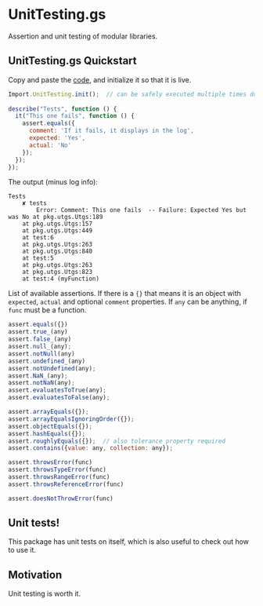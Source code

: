 # UnitTesting.gs

Assertion and unit testing of modular libraries.

## UnitTesting.gs Quickstart

Copy and paste the [code](https://github.com/classroomtechtools/modularLibraries.gs/blob/master/UnitTesting/UnitTesting.gs), and initialize it so that it is live.

```js
Import.UnitTesting.init();  // can be safely executed multiple times during execution
  
describe("Tests", function () {
  it("This one fails", function () {
    assert.equals({
      comment: 'If it fails, it displays in the log',
      expected: 'Yes',
      actual: 'No'
    });
  });
});
```

The output (minus log info):

```
Tests
	✘ tests
		Error: Comment: This one fails  -- Failure: Expected Yes but was No	at pkg.utgs.Utgs:189
	at pkg.utgs.Utgs:157
	at pkg.utgs.Utgs:449
	at test:6
	at pkg.utgs.Utgs:263
	at pkg.utgs.Utgs:840
	at test:5
	at pkg.utgs.Utgs:263
	at pkg.utgs.Utgs:823
	at test:4 (myFunction)
```

List of available assertions. If there is a `{}` that means it is an object with `expected`, `actual` and optional `comment` properties. If `any` can be anything, if `func` must be a function.

```js
assert.equals({})
assert.true_(any)
assert.false_(any)
assert.null_(any);
assert.notNull(any)
assert.undefined_(any)
assert.notUndefined(any);
assert.NaN_(any);
assert.notNaN(any);
assert.evaluatesToTrue(any);
assert.evaluatesToFalse(any);

assert.arrayEquals({});
assert.arrayEqualsIgnoringOrder({});
assert.objectEquals({});
assert.hashEquals({});
assert.roughlyEquals({});  // also tolerance property required
assert.contains({value: any, collection: any});

assert.throwsError(func)
assert.throwsTypeError(func)
assert.throwsRangeError(func)
assert.throwsReferenceError(func)

assert.doesNotThrowError(func)


```

## Unit tests!

This package has unit tests on itself, which is also useful to check out how to use it.

## Motivation

Unit testing is worth it.

